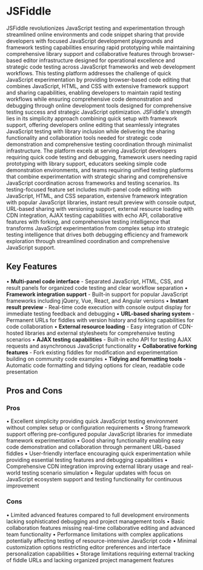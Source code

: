 # JSFiddle

JSFiddle revolutionizes JavaScript testing and experimentation through streamlined online environments and code snippet sharing that provide developers with focused JavaScript development playgrounds and framework testing capabilities ensuring rapid prototyping while maintaining comprehensive library support and collaborative features through browser-based editor infrastructure designed for operational excellence and strategic code testing across JavaScript frameworks and web development workflows. This testing platform addresses the challenge of quick JavaScript experimentation by providing browser-based code editing that combines JavaScript, HTML, and CSS with extensive framework support and sharing capabilities, enabling developers to maintain rapid testing workflows while ensuring comprehensive code demonstration and debugging through online development tools designed for comprehensive testing success and strategic JavaScript optimization. JSFiddle's strength lies in its simplicity approach combining quick setup with framework support, offering developers online editing that seamlessly integrates JavaScript testing with library inclusion while delivering the sharing functionality and collaboration tools needed for strategic code demonstration and comprehensive testing coordination through minimalist infrastructure. The platform excels at serving JavaScript developers requiring quick code testing and debugging, framework users needing rapid prototyping with library support, educators seeking simple code demonstration environments, and teams requiring unified testing platforms that combine experimentation with strategic sharing and comprehensive JavaScript coordination across frameworks and testing scenarios. Its testing-focused feature set includes multi-panel code editing with JavaScript, HTML, and CSS separation, extensive framework integration with popular JavaScript libraries, instant result preview with console output, URL-based sharing with versioning support, external resource loading with CDN integration, AJAX testing capabilities with echo API, collaborative features with forking, and comprehensive testing intelligence that transforms JavaScript experimentation from complex setup into strategic testing intelligence that drives both debugging efficiency and framework exploration through streamlined coordination and comprehensive JavaScript support.

## Key Features

• **Multi-panel code interface** - Separated JavaScript, HTML, CSS, and result panels for organized code testing and clear workflow separation
• **Framework integration support** - Built-in support for popular JavaScript frameworks including jQuery, Vue, React, and Angular versions
• **Instant result preview** - Real-time code execution with console output display for immediate testing feedback and debugging
• **URL-based sharing system** - Permanent URLs for fiddles with version history and forking capabilities for code collaboration
• **External resource loading** - Easy integration of CDN-hosted libraries and external stylesheets for comprehensive testing scenarios
• **AJAX testing capabilities** - Built-in echo API for testing AJAX requests and asynchronous JavaScript functionality
• **Collaborative forking features** - Fork existing fiddles for modification and experimentation building on community code examples
• **Tidying and formatting tools** - Automatic code formatting and tidying options for clean, readable code presentation

## Pros and Cons

### Pros
• Excellent simplicity providing quick JavaScript testing environment without complex setup or configuration requirements
• Strong framework support offering pre-configured popular JavaScript libraries for immediate framework experimentation
• Good sharing functionality enabling easy code demonstration and collaboration through permanent URL-based fiddles
• User-friendly interface encouraging quick experimentation while providing essential testing features and debugging capabilities
• Comprehensive CDN integration improving external library usage and real-world testing scenario simulation
• Regular updates with focus on JavaScript ecosystem support and testing functionality for continuous improvement

### Cons
• Limited advanced features compared to full development environments lacking sophisticated debugging and project management tools
• Basic collaboration features missing real-time collaborative editing and advanced team functionality
• Performance limitations with complex applications potentially affecting testing of resource-intensive JavaScript code
• Minimal customization options restricting editor preferences and interface personalization capabilities
• Storage limitations requiring external tracking of fiddle URLs and lacking organized project management features